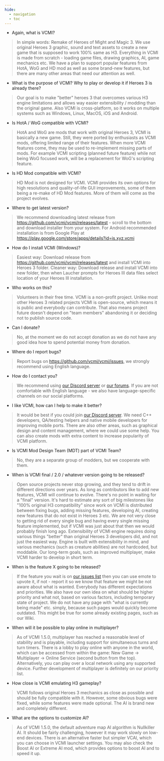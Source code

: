 ```yaml
---
hide:
  - navigation
  - toc
---
```


* Again, what is VCMI?

> In simple words: Remake of Heroes of Might and Magic 3. We use original Heroes 3 graphic, sound and text assets to create a new game that is supposed to work 100% same as H3. Everything in VCMI is made from scratch - loading game files, drawing graphics, AI, game mechanics etc. We have a plan to support popular features from HotA, WoG and HD mod as well as some brand-new features, but there are many other areas that need our attention as well.

* What is the purpose of VCMI? Why to play or develop it if Heroes 3 is already there?

> Our goal is to make "better" heroes 3 that overcomes various H3 engine limitations and allows way easier extensibility / modding than the original game. Also VCMI is cross-platform, so it works on multiple systems such as Windows, Linux, MacOS, iOS and Android.

* Is HotA / WoG compatible with VCMI?

> HotA and WoG are mods that work with original Heroes 3, VCMI is basically a new game. Still, they were ported by enthusiasts as VCMI mods, offering limited range of their features. When more VCMI features come, they may be used to re-implement missing parts of mods. For example VCMI scripting (planned future feature) while not being WoG focused work, will be a replacement for WoG's scripting feature.

* Is HD Mod compatible with VCMI?

> HD Mod is not designed for VCMI. VCMI provides its own options for high resolutions and quality-of-life GUI improvements, some of them being a re-make of HD Mod features. More of them will come as the project evolves.

* Where to get latest version?

> We recommend downloading latest release from <https://github.com/vcmi/vcmi/releases/latest> - scroll to the bottom and download installer from your system. For Android recommended installation is from Google Play at <https://play.google.com/store/apps/details?id=is.xyz.vcmi>

* How do I install VCMI (Windows)?

> Easiest way: Download release from <https://github.com/vcmi/vcmi/releases/latest> and install VCMI into Heroes 3 folder. Cleaner way: Download release and install VCMI into new folder, then when Laucher prompts for Heroes III data files select location of your Heroes III installation.

* Who works on this?

> Volunteers in their free time. VCMI is a non-profit project. Unlike most other Heroes 3 related projects VCMI is open-source, which means it is public and everybody can contribute. That also means project future doesn't depend on "team members" abandoning it or deciding not to publish source code.

* Can I donate?

> No, at the moment we do not accept donation as we do not have any good idea how to spend potential money from donation.

* Where do I report bugs?

> Report bugs on <https://github.com/vcmi/vcmi/issues>, we strongly recommend using English language.

* How do I contact you?

> We recommend using [our Discord server](https://discord.gg/chBT42V) or [our forums](https://forum.vcmi.eu/). If you are not comfortable with English language - we also have language-specific channels on our social platforms.

* I like VCMI, how can I help to make it better?

> It would be best if you could join [our Discord server](https://discord.gg/chBT42V). We need C++ developers, QA/testing helpers and native mobile developers for improving mobile ports. There are also other areas, such as graphical design and content management, where we could use some help. You can also create mods with extra content to increase popularity of VCMI platform.

* Is VCMI Mod Design Team (MDT) part of VCMI Team?

> No, they are a separate group of modders, but we cooperate with them.

* When is VCMI final / 2.0 / whatever version going to be released?

> Open source projects never stop growing, and they tend to drift in different directions over years. As long as contributors like to add new features, VCMI will continue to evolve. There's no point in waiting for a "final" version. It's hard to estimate any sort of big milestones like "100% original H3 compatibility" since work on VCMI is distributed between fixing bugs, adding missing features, developing AI, creating new features that do not exist in Heroes 3 etc. We are not very close to getting rid of every single bug and having every single missing feature implemented, but if VCMI was just about that then we would probably finish long ago. Extensibility of VCMI engine requires doing various things "better" than original Heroes 3 developers did, and not just the easiest way. Engine is built with extensibility in mind, and various mechanics (such as creature abilities) are not hardcoded, but moddable. Our long-term goals, such as improved multiplayer, make VCMI harder to develop in short term.

* When is the feature X going to be released?

> If the feature you wait is on [our issues list](https://github.com/vcmi/vcmi/issues) then you can use emote to upvote it, if not - report it so we know that feature we might be not aware about what is wanted. Everybody has different expectations and priorities. We also have our own idea on what should be higher priority and what not, based on various factors, including temporary state of project. We do not have any page with "what is currently being made" etc. simply, because such pages would quickly become outdated. This might be true for some already existing pages, such as our Wiki.

* When will it be possible to play online in multiplayer?

> As of VCMI 1.5.0, multiplayer has reached a reasonable level of stability and is playable, including support for simultaneous turns and turn timers. There is a lobby to play online with anyone in the world, which can be accessed from within the game: New Game -> Multiplayer -> Online Service (second button from the top). Alternatively, you can play over a local network using any supported device. Further development of multiplayer is definitely on our priority list.

* How close is VCMI emulating H3 gameplay?

> VCMI follows original Heroes 3 mechanics as close as possible and should be fully compatible with it. However, some obvious bugs were fixed, while some features were made optional. The AI is brand new and completely different.

* What are the options to customize AI?

> As of VCMI 1.5.0, the default adventure map AI algorithm is Nullkiller AI. It should be fairly challenging, however it may work slowly on low-end devices. There is an alternative faster but simpler VCAI, which you can choose in VCMI launcher settings. You may also check the Boost AI or Extreme AI mod, which provides options to boost AI and to speed it up.
